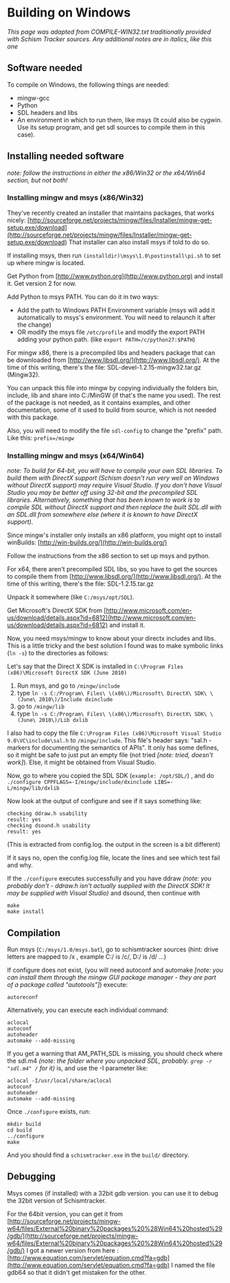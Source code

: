 # Building on Windows

_This page was adapted from COMPILE-WIN32.txt traditionally provided with
Schism Tracker sources. Any additional notes are in italics, like this one_

## Software needed

To compile on Windows, the following things are needed:

* mingw-gcc
* Python
* SDL headers and libs
* An environment in which to run them, like msys (It could also be cygwin. Use
	its setup program, and get sdl sources to compile them in this case).

## Installing needed software

_note: follow the instructions in either the x86/Win32 or the x64/Win64
section, but not both!_

### Installing mingw and msys (x86/Win32)

They've recently created an installer that maintains packages, that works
nicely:
[http://sourceforge.net/projects/mingw/files/Installer/mingw-get-setup.exe/download](http://sourceforge.net/projects/mingw/files/Installer/mingw-get-setup.exe/download)
That installer can also install msys if told to do so.

If installing msys, then run `(installdir)\msys\1.0\postinstall\pi.sh` to set
up where mingw is located.

Get Python from [http://www.python.org](http://www.python.org) and install it.
Get version 2 for now.

Add Python to msys PATH. You can do it in two ways:

* Add the path to Windows PATH Environment variable (msys will add it
	automatically to msys's environment. You will need to relaunch it after the
	change)
* OR modify the msys file `/etc/profile` and modify the export PATH adding your
	python path. (like `export PATH=/c/python27:$PATH`)

For mingw x86, there is a precompiled libs and headers package that can be
downloaded from [http://www.libsdl.org/](http://www.libsdl.org/). At the time
of this writing, there's the file: SDL-devel-1.2.15-mingw32.tar.gz (Mingw32).

You can unpack this file into mingw by copying individually the folders bin,
include, lib and share into C:/MinGW (if that's the name you used). The rest of
the package is not needed, as it contains examples, and other documentation,
some of it used to build from source, which is not needed with this package.

Also, you will need to modify the file `sdl-config` to change the "prefix"
path. Like this: `prefix=/mingw`

### Installing mingw and msys (x64/Win64)

_note: To build for 64-bit, you will have to compile your own SDL libraries. To
build them with DirectX support (Schism doesn't run very well on Windows
without DirectX support) may require Visual Studio. If you don't have Visual
Studio you may be better off using 32-bit and the precompiled SDL libraries.
Alternatively, something that has been known to work is to compile SDL without
DirectX support and then replace the built SDL.dll with an SDL.dll from
somewhere else (where it is known to have DirectX support)._

Since mingw's installer only installs an x86 platform, you might opt to install
winBuilds: [http://win-builds.org/](http://win-builds.org/)

Follow the instructions from the x86 section to set up msys and python.

For x64, there aren't precompiled SDL libs, so you have to get the sources to
compile them from [http://www.libsdl.org/](http://www.libsdl.org/). At the
time of this writing, there's the file: SDL-1.2.15.tar.gz

Unpack it somewhere (like `C:/msys/opt/SDL`).

Get Microsoft's DirectX SDK from
[http://www.microsoft.com/en-us/download/details.aspx?id=6812](http://www.microsoft.com/en-us/download/details.aspx?id=6812)
and install it.

Now, you need msys/mingw to know about your directx includes and libs. This is
a little tricky and the best solution I found was to make symbolic links (`ln
-s`) to the directories as follows:

Let's say that the Direct X SDK is installed in `C:\Program Files
(x86)\Microsoft DirectX SDK (June 2010)`

1. Run msys, and go to `/mingw/include`
2. type `ln -s C:/Program\ Files\ \(x86\)/Microsoft\ DirectX\ SDK\ \(June\
	 2010\)/Include dxinclude`
3. go to `/mingw/lib`
4. type `ln -s C:/Program\ Files\ \(x86\)/Microsoft\ DirectX\ SDK\ \(June\
	 2010\)/Lib dxlib`

I also had to copy the file `C:\Program Files (x86)\Microsoft Visual Studio
9.0\VC\include\sal.h` to `/mingw/include`.  This file's header says: "sal.h -
markers for documenting the semantics of APIs". It only has some defines, so it
might be safe to just put an empty file (not tried _[note: tried, doesn't
work]_). Else, it might be obtained from Visual Studio.

Now, go to where you copied the SDL SDK (`example: /opt/SDL/`) , and do
`./configure CPPFLAGS=-I/mingw/include/dxinclude LIBS=-L/mingw/lib/dxlib`

Now look at the output of configure and see if it says something like:

    checking ddraw.h usability
    result: yes
    checking dsound.h usability
    result: yes

(This is extracted from config.log. the output in the screen is a bit
different)

If it says no, open the config.log file, locate the lines and see which test
fail and why.

If the `./configure` executes successfully and you have ddraw _(note: you probably don't - ddraw.h isn't actually supplied with the DirectX SDK! It may be supplied with Visual Studio)_ and dsound, then continue with

    make
    make install

## Compilation

Run msys (`C:/msys/1.0/msys.bat`), go to schismtracker sources (hint: drive
letters are mapped to /x , example C:/ is /c/, D:/ is /d/ ...)

If configure does not exist, (you will need autoconf and automake _[note: you
can install them through the mingw GUI package manager - they are part of a
package called "autotools"]_) execute:

    autoreconf

Alternatively, you can execute each individual command:

    aclocal
    autoconf
    autoheader
    automake --add-missing

If you get a warning that AM_PATH_SDL is missing, you should check where the
sdl.m4 _(note: the folder where you unpacked SDL, probably. `grep -r "sdl.m4"
/` for it)_ is, and use the -I parameter like:

    aclocal -I/usr/local/share/aclocal
    autoconf
    autoheader
    automake --add-missing

Once `./configure` exists, run:

    mkdir build
    cd build
    ../configure
    make

And you should find a `schismtracker.exe` in the `build/` directory.

## Debugging

Msys comes (if installed) with a 32bit gdb version. you can use it to debug the
32bit version of Schismtracker.

For the 64bit version, you can get it from
[http://sourceforge.net/projects/mingw-w64/files/External%20binary%20packages%20%28Win64%20hosted%29/gdb/](http://sourceforge.net/projects/mingw-w64/files/External%20binary%20packages%20%28Win64%20hosted%29/gdb/)
I got a newer version from here :
[http://www.equation.com/servlet/equation.cmd?fa=gdb](http://www.equation.com/servlet/equation.cmd?fa=gdb)
I named the file gdb64 so that it didn't get mistaken for the other.
